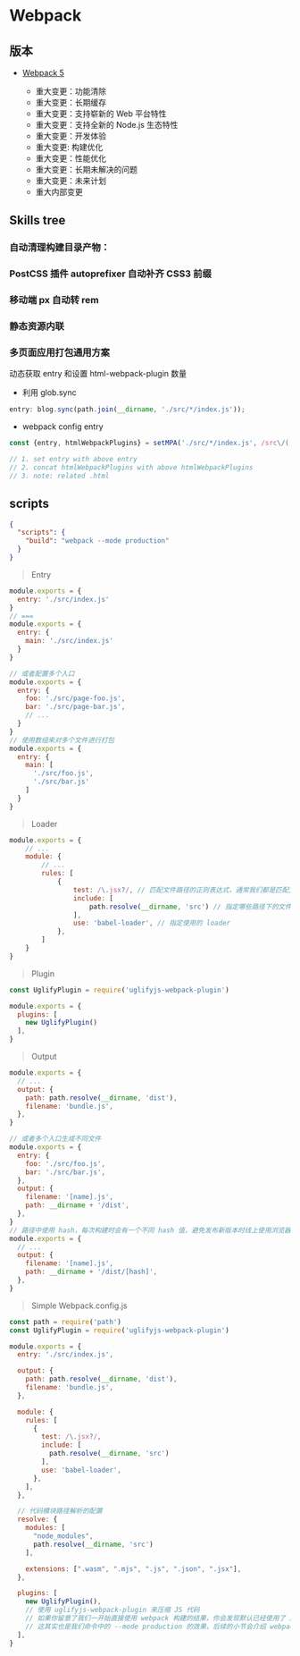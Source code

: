# Webpack

## 版本

- [Webpack 5](https://webpack.docschina.org/blog/2020-10-10-webpack-5-release/)

    - 重大变更：功能清除
    - 重大变更：长期缓存
    - 重大变更：支持崭新的 Web 平台特性
    - 重大变更：支持全新的 Node.js 生态特性
    - 重大变更：开发体验
    - 重大变更: 构建优化
    - 重大变更：性能优化
    - 重大变更：长期未解决的问题
    - 重大变更：未来计划
    - 重大内部变更

## Skills tree
### 自动清理构建目录产物： 
### PostCSS 插件 autoprefixer 自动补齐 CSS3 前缀
### 移动端 px 自动转 rem
### 静态资源内联
### 多页面应用打包通用方案
动态获取 entry 和设置 html-webpack-plugin 数量
- 利用 glob.sync
```javascript
entry: blog.sync(path.join(__dirname, './src/*/index.js'));
```
- webpack config entry
```javascript
const {entry, htmlWebpackPlugins} = setMPA('./src/*/index.js', /src\/(.*)\/index\.js/);

// 1. set entry with above entry
// 2. concat htmlWebpackPlugins with above htmlWebpackPlugins
// 3. note: related .html
```

## scripts
> 
```json
{
  "scripts": {
    "build": "webpack --mode production"
  }
}
```
> Entry
```javascript
module.exports = {
  entry: './src/index.js' 
}
// ===
module.exports = {
  entry: {
    main: './src/index.js'
  }
}

// 或者配置多个入口
module.exports = {
  entry: {
    foo: './src/page-foo.js',
    bar: './src/page-bar.js', 
    // ...
  }
}
// 使用数组来对多个文件进行打包
module.exports = {
  entry: {
    main: [
      './src/foo.js',
      './src/bar.js'
    ]
  }
}
```
> Loader
```javascript
module.exports = {
	// ...
	module: {
		// ...
		rules: [
			{
				test: /\.jsx?/, // 匹配文件路径的正则表达式，通常我们都是匹配文件类型后缀
				include: [
					path.resolve(__dirname, 'src') // 指定哪些路径下的文件需要经过 loader 处理
				],
				use: 'babel-loader', // 指定使用的 loader
			},
		]
	}
}
```
> Plugin
```javascript
const UglifyPlugin = require('uglifyjs-webpack-plugin')

module.exports = {
  plugins: [
    new UglifyPlugin()
  ],
}
```
> Output
```javascript
module.exports = {
  // ...
  output: {
    path: path.resolve(__dirname, 'dist'),
    filename: 'bundle.js',
  },
}

// 或者多个入口生成不同文件
module.exports = {
  entry: {
    foo: './src/foo.js',
    bar: './src/bar.js',
  },
  output: {
    filename: '[name].js',
    path: __dirname + '/dist',
  },
}
// 路径中使用 hash，每次构建时会有一个不同 hash 值，避免发布新版本时线上使用浏览器缓存
module.exports = {
  // ...
  output: {
    filename: '[name].js',
    path: __dirname + '/dist/[hash]',
  },
}
```
> Simple Webpack.config.js
```javascript
const path = require('path')
const UglifyPlugin = require('uglifyjs-webpack-plugin')

module.exports = {
  entry: './src/index.js',

  output: {
    path: path.resolve(__dirname, 'dist'),
    filename: 'bundle.js',
  },

  module: {
    rules: [
      {
        test: /\.jsx?/,
        include: [
          path.resolve(__dirname, 'src')
        ],
        use: 'babel-loader',
      },
    ],
  },

  // 代码模块路径解析的配置
  resolve: {
    modules: [
      "node_modules",
      path.resolve(__dirname, 'src')
    ],

    extensions: [".wasm", ".mjs", ".js", ".json", ".jsx"],
  },

  plugins: [
    new UglifyPlugin(), 
    // 使用 uglifyjs-webpack-plugin 来压缩 JS 代码
    // 如果你留意了我们一开始直接使用 webpack 构建的结果，你会发现默认已经使用了 JS 代码压缩的插件
    // 这其实也是我们命令中的 --mode production 的效果，后续的小节会介绍 webpack 的 mode 参数
  ],
}
```